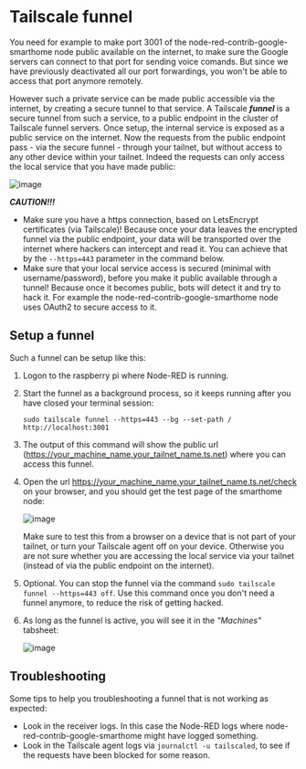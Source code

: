 # Tailscale funnel

You need for example to make port 3001 of the node-red-contrib-google-smarthome node public available on the internet, to make sure the Google servers can connect to that port for sending voice comands.  But since we have previously deactivated all our port forwardings, you won't be able to access that port anymore remotely.

However such a private service can be made public accessible via the internet, by creating a secure tunnel to that service.  A Tailscale ***funnel*** is a secure tunnel from such a service, to a public endpoint in the cluster of Tailscale funnel servers.  Once setup, the internal service is exposed as a public service on the internet.  Now the requests from the public endpoint pass - via the secure funnel - through your tailnet, but without access to any other device within your tailnet.  Indeed the requests can only access the local service that you have made public:

![image](https://github.com/user-attachments/assets/91d51c8d-568b-4d24-9bc6-dca9f65e062d)

***CAUTION!!!*** 
+ Make sure you have a https connection, based on LetsEncrypt certificates (via Tailscale)!  Because once your data leaves the encrypted funnel via the public endpoint, your data will be transported over the internet where hackers can intercept and read it.  You can achieve that by the `--https=443` parameter in the command below.
+ Make sure that your local service access is secured (minimal with username/password), before you make it public available through a tunnel!  Because once it becomes public, bots will detect it and try to hack it.  For example the node-red-contrib-google-smarthome node uses OAuth2 to secure access to it.

## Setup a funnel
Such a funnel can be setup like this:

1. Logon to the raspberry pi where Node-RED is running.
2. Start the funnel as a background process, so it keeps running after you have closed your terminal session:
   ```
   sudo tailscale funnel --https=443 --bg --set-path / http://localhost:3001
   ```
3. The output of this command will show the public url (https://your_machine_name.your_tailnet_name.ts.net)  where you can access this funnel.
4. Open the url https://your_machine_name.your_tailnet_name.ts.net/check on your browser, and you should get the test page of the smarthome node:

   ![image](https://github.com/bartbutenaers/Node-RED-security-basics/assets/14224149/e69f56a3-85cb-4a4b-a17f-635b6b618a79)

   Make sure to test this from a browser on a device that is not part of your tailnet, or turn your Tailscale agent off on your device.  Otherwise you are not sure whether you are accessing the local service via your tailnet (instead of via the public endpoint on the internet).

6. Optional.  You can stop the funnel via the command `sudo tailscale funnel --https=443 off`.  Use this command once you don't need a funnel anymore, to reduce the risk of getting hacked.
7. As long as the funnel is active, you will see it in the *"Machines"* tabsheet:
 
   ![image](https://github.com/bartbutenaers/Node-RED-security-basics/assets/14224149/e49f1111-3ecd-41c9-a670-1e96e72a90d7)

## Troubleshooting
Some tips to help you troubleshooting a funnel that is not working as expected:
+ Look in the receiver logs.  In this case the Node-RED logs where node-red-contrib-google-smarthome might have logged something.
+ Look in the Tailscale agent logs via `journalctl -u tailscaled`, to see if the requests have been blocked for some reason.
